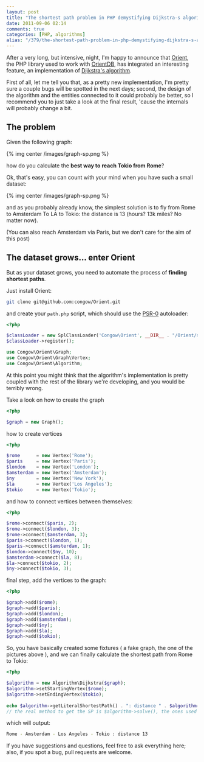 ```yaml
---
layout: post
title: "The shortest path problem in PHP demystifying Dijkstra-s algorithm"
date: 2011-09-06 02:14
comments: true
categories: [PHP, algorithms]
alias: "/379/the-shortest-path-problem-in-php-demystifying-dijkstra-s-algorithm"
---
```


After a very long, but intensive, night, I'm happy to announce that [Orient](https://github.com/congow/Orient), the PHP library used to work with [OrientDB](http://www.orientechnologies.com/orient-db.htm), has integrated an interesting feature, an implementation of [Dijkstra's algorithm](http://en.wikipedia.org/wiki/Dijkstra's_algorithm).
<!-- more -->

First of all, let me tell you that, as a pretty new implementation, I'm pretty sure a couple bugs will be spotted in the next days; second, the design of the algorithm and the entities connected to it could probably be better, so I recommend you to just take a look at the final result, 'cause the internals will probably change a bit.

## The problem

Given the following graph:

{% img center /images/graph-sp.png %}

how do you calculate the **best way to reach Tokio from Rome**?

Ok, that's easy, you can count with your mind when you have such a small dataset:

{% img center /images/graph-sp.png %}

and as you probably already know, the simplest solution is to fly from Rome to Amsterdam To LA to Tokio: the distance is 13 (hours? 13k miles? No matter now).

(You can also reach Amsterdam via Paris, but we don't care for the aim of this post)

## The dataset grows... enter Orient

But as your dataset grows, you need to automate the process of **finding shortest paths**.

Just install Orient:

``` bash
git clone git@github.com:congow/Orient.git
```

and create your `path.php` script, which should use the [PSR-0](https://gist.github.com/221634) autoloader:

``` php
<?php

$classLoader = new SplClassLoader('Congow\Orient', __DIR__ . "/Orient/src");
$classLoader->register();

use Congow\Orient\Graph;
use Congow\Orient\Graph\Vertex;
use Congow\Orient\Algorithm; 
```

At this point you might think that the algorithm's implementation is pretty coupled with the rest of the library we're developing, and you would be terribly wrong.

Take a look on how to create the graph

``` php
<?php

$graph = new Graph();
```

how to create vertices

``` php
<?php

$rome      = new Vertex('Rome');
$paris     = new Vertex('Paris');
$london    = new Vertex('London');
$amsterdam = new Vertex('Amsterdam');
$ny        = new Vertex('New York');
$la        = new Vertex('Los Angeles');
$tokio     = new Vertex('Tokio');
```

and how to connect vertices between themselves:

``` php
<?php

$rome->connect($paris, 2);
$rome->connect($london, 3);
$rome->connect($amsterdam, 3);
$paris->connect($london, 1);
$paris->connect($amsterdam, 1);
$london->connect($ny, 10);
$amsterdam->connect($la, 8);
$la->connect($tokio, 2);
$ny->connect($tokio, 3);
```

final step, add the vertices to the graph:

``` php
<?php

$graph->add($rome);
$graph->add($paris);
$graph->add($london);
$graph->add($amsterdam);
$graph->add($ny);
$graph->add($la);
$graph->add($tokio);
```

So, you have basically created some fixtures ( a fake graph, the one of the pictures above ), and we can finally calculate the shortest path from Rome to Tokio:

``` php
<?php

$algorithm = new Algorithm\Dijkstra($graph);
$algorithm->setStartingVertex($rome);
$algorithm->setEndingVertex($tokio);
 
echo $algorithm->getLiteralShortestPath() . ": distance " . $algorithm->getDistance();
// the real method to get the SP is $algorithm->solve(), the ones used above are for printing a nice result 
```

which will output:

``` bash
Rome - Amsterdam - Los Angeles - Tokio : distance 13
```

If you have suggestions and questions, feel free to ask everything here; also, if you spot a bug, pull requests are welcome.
